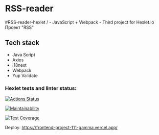 # RSS-reader
#RSS-reader-hexlet / - JavaScript + Webpack - Third project for Hexlet.io 
Проект "RSS"

## Tech stack 

- Java Script
- Axios
- i18next
- Webpack 
- Yup Validate 

### Hexlet tests and linter status:
[![Actions Status](https://github.com/Calipso15/frontend-project-11/workflows/hexlet-check/badge.svg)](https://github.com/Calipso15/frontend-project-11/actions)

[![Maintainability](https://api.codeclimate.com/v1/badges/d3fc558cec65941fccf0/maintainability)](https://codeclimate.com/github/Calipso15/frontend-project-11/maintainability)

[![Test Coverage](https://api.codeclimate.com/v1/badges/d3fc558cec65941fccf0/test_coverage)](https://codeclimate.com/github/Calipso15/frontend-project-11/test_coverage)


Deploy: 
https://frontend-project-111-gamma.vercel.app/